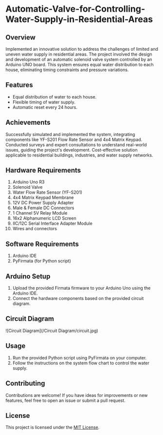# Automatic-Valve-for-Controlling-Water-Supply-in-Residential-Areas

## Overview
Implemented an innovative solution to address the challenges of limited and uneven water supply in residential areas. The project involved the design and development of an automatic solenoid valve system controlled by an Arduino UNO board. This system ensures equal water distribution to each house, eliminating timing constraints and pressure variations.

## Features
- Equal distribution of water to each house.
- Flexible timing of water supply.
- Automatic reset every 24 hours.

## Achievements
Successfully simulated and implemented the system, integrating components like YF-S201 Flow Rate Sensor and 4x4 Matrix Keypad.
Conducted surveys and expert consultations to understand real-world issues, guiding the project's development.
Cost-effective solution applicable to residential buildings, industries, and water supply networks.

## Hardware Requirements
1. Arduino Uno R3
2. Solenoid Valve
3. Water Flow Rate Sensor (YF-S201)
4. 4x4 Matrix Keypad Membrane
5. 12V DC Power Supply Adapter
6. Male & Female DC Connectors
7. 1 Channel 5V Relay Module
8. 16x2 Alphanumeric LCD Screen
9. IIC/12C Serial Interface Adapter Module
10. Wires and connectors

## Software Requirements
1. Arduino IDE
2. PyFirmata (for Python script)

## Arduino Setup
1. Upload the provided Firmata firmware to your Arduino Uno using the Arduino IDE.
2. Connect the hardware components based on the provided circuit diagram.

## Circuit Diagram

![Circuit Diagram](/Circuit Diagram/circuit.jpg)

## Usage
1. Run the provided Python script using PyFirmata on your computer.
2. Follow the instructions on the system flow chart to control the water supply.

## Contributing
Contributions are welcome! If you have ideas for improvements or new features, feel free to open an issue or submit a pull request.

## License
This project is licensed under the [MIT License](LICENSE).

